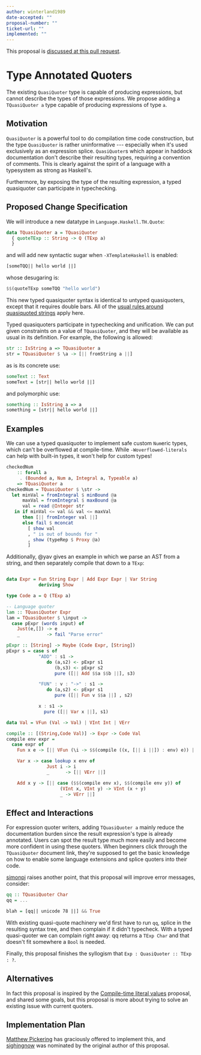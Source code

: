 ```yaml
---
author: winterland1989
date-accepted: ""
proposal-number: ""
ticket-url: ""
implemented: ""
---
```


This proposal is [discussed at this pull
request](https://github.com/ghc-proposals/ghc-proposals/pull/125>).


# Type Annotated Quoters

The existing `QuasiQuoter` type is capable of producing expressions, but cannot
describe the types of those expressions. We propose adding a `TQuasiQuoter a`
type capable of producing expressions of type `a`.


## Motivation

`QuasiQuoter` is a powerful tool to do compilation time code construction, but
the type `QuasiQuoter` is rather uninformative --- especially when it's used
exclusively as an expression splice. `QuasiQuoter`s  which appear in haddock
documentation don't describe their resulting types, requiring a convention of
comments. This is clearly against the spirit of a language with a typesystem as
strong as Haskell's.

Furthermore, by exposing the type of the resulting expression, a typed
quasiquoter can participate in typechecking.


## Proposed Change Specification

We will introduce a new datatype in `Language.Haskell.TH.Quote`:

```haskell
data TQuasiQuoter a = TQuasiQuoter
  { quoteTExp :: String -> Q (TExp a)
  }
```

and will add new syntactic sugar when `-XTemplateHaskell` is enabled:

```haskell
[someTQQ|| hello world ||]
```

whose desugaring is:

```haskell
$$(quoteTExp someTQQ "hello world")
```

This new typed quasiquoter syntax is identical to untyped quasiquoters, except
that it requires double bars. All of the [usual rules around quasiquoted
strings](https://downloads.haskell.org/~ghc/latest/docs/html/users_guide/glasgow_exts.html#th-quasiquotation)
apply here.

Typed quasiquoters participate in typechecking and unification. We can put given
constraints on a value of `TQuasiQuoter`, and they will be available as usual in
its definition. For example, the following is allowed:

```haskell
str :: IsString a => TQuasiQuoter a
str = TQuasiQuoter $ \a -> [|| fromString a ||]
```

as is its concrete use:

```haskell
someText :: Text
someText = [str|| hello world ||]
```

and polymorphic use:

```haskell
something :: IsString a => a
something = [str|| hello world ||]
```

## Examples

We can use a typed quasiquoter to implement safe custom `Num`eric types, which
can't be overflowed at compile-time. While `-Woverflowed-literals` can help with
built-in types, it won't help for custom types!

```haskell
checkedNum
    :: forall a
     . (Bounded a, Num a, Integral a, Typeable a)
    => TQuasiQuoter a
checkedNum = TQuasiQuoter $ \str ->
  let minVal = fromIntegral $ minBound @a
      maxVal = fromIntegral $ maxBound @a
      val = read @Integer str
   in if minVal <= val && val <= maxVal
      then [|| fromInteger val ||]
      else fail $ mconcat
        [ show val
        , " is out of bounds for "
        , show (typeRep $ Proxy @a)
        ]
```

Additionally, @yav gives an example in which we parse an AST from a string, and
then separately compile that down to a `TExp`:

```haskell

data Expr = Fun String Expr | Add Expr Expr | Var String
            deriving Show

type Code a = Q (TExp a)

-- Language quoter
lam :: TQuasiQuoter Expr
lam = TQuasiQuoter $ \input ->
  case pExpr (words input) of
    Just(e,[]) -> e
    _          -> fail "Parse error"

pExpr :: [String] -> Maybe (Code Expr, [String])
pExpr s = case s of
            "ADD" : s1 ->
               do (a,s2) <- pExpr s1
                  (b,s3) <- pExpr s2
                  pure ([|| Add $$a $$b ||], s3)

            "FUN" : v : "->" : s1 ->
               do (a,s2) <- pExpr s1
                  pure ([|| Fun v $$a ||] , s2)

            x : s1 ->
              pure ([|| Var x ||], s1)

data Val = VFun (Val -> Val) | VInt Int | VErr

compile :: [(String,Code Val)] -> Expr -> Code Val
compile env expr =
  case expr of
    Fun x e -> [|| VFun (\i -> $$(compile ((x, [|| i ||]) : env) e)) ||]

    Var x -> case lookup x env of
               Just i -> i
               _      -> [|| VErr ||]

    Add x y -> [|| case ($$(compile env x), $$(compile env y)) of
                    (VInt x, VInt y) -> VInt (x + y)
                    _ -> VErr ||]
```

## Effect and Interactions

For expression quoter writers, adding ``TQuasiQuoter a`` mainly reduce the
documentation burden since the result expression's type is already annotated.
Users can spot the result type much more easily and become more confident in
using these quoters. When beginners click through the ``TQuasiQuoter`` document
link, they're supposed to get the basic knowledge on how to enable some language
extensions and splice quoters into their code.


[simonpj](https://github.com/simonpj) raises another point, that this proposal
will improve error messages, consider:


```haskell
qq :: TQuasiQuoter Char
qq = ...

blah = [qq|| unicode 78 ||] && True
```

With existing quasi-quote machinery we'd first have to run `qq`, splice in the
resulting syntax tree, and then complain if it didn't typecheck. With a typed
quasi-quoter we can complain right away: qq returns a ``TExp Char`` and that
doesn't fit somewhere a `Bool` is needed.

Finally, this proposal finishes the syllogism that `Exp : QuasiQuoter :: TExp :
?`.


## Alternatives

In fact this proposal is inspired by the [Compile-time literal
values](https://github.com/ghc-proposals/ghc-proposals/pull/124) proposal, and
shared some goals, but this proposal is more about trying to solve an existing
issue with current quoters.



## Implementation Plan

[Matthew Pickering](https://github.com/mpickering) has graciously offered to
implement this, and [sighingnow](https://github.com/sighingnow) was nominated by
the original author of this proposal.

